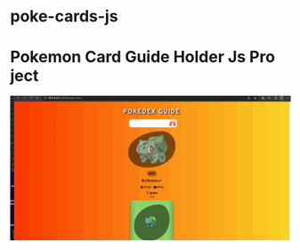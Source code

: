 # poke-cards-js

  <h1>Pokemon Card Guide Holder Js Pro
  ject</h1>



<img src="pokemon.gif" alt="">
